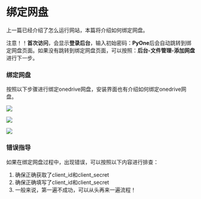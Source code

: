 # 绑定网盘

上一篇已经介绍了怎么运行网站，本篇将介绍如何绑定网盘。

注意！！**首次访问**，会显示**登录后台**，输入初始密码：**PyOne**后会自动跳转到绑定网盘页面。如果没有跳转到绑定网盘页面，可以按照：**后台-文件管理-添加网盘**进行下一步。

### 绑定网盘

按照以下步骤进行绑定onedrive网盘，安装界面也有介绍如何绑定onedrive网盘。

![](https://i.loli.net/2018/09/23/5ba7342b79efd.png)

![](https://i.loli.net/2018/09/23/5ba7342b84ed5.png)

![](http://wx2.sinaimg.cn/large/0060lm7Tly1fx8uabs9yuj30lg06k74o.jpg)

### 错误指导

如果在绑定网盘过程中，出现错误，可以按照以下内容进行排查：

1. 确保正确获取了client\_id和client\_secret
2. 确保正确填写了client\_id和client\_secret
3. 一般来说，第一遍不成功，可以从头再来一遍流程！

